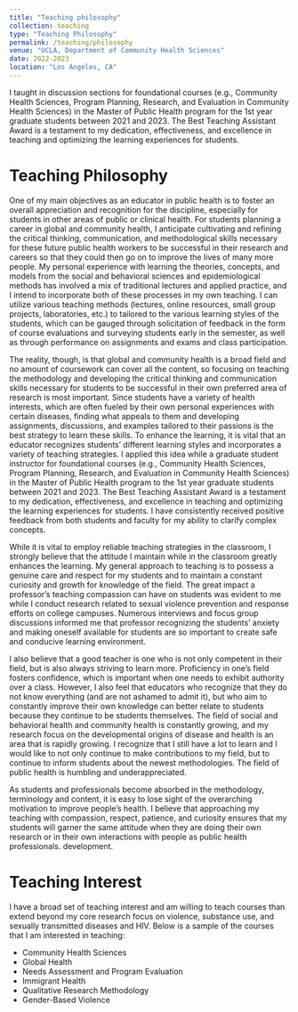 ```yaml
---
title: "Teaching philosophy"
collection: teaching
type: "Teaching Philosophy"
permalink: /teaching/philosophy
venue: "UCLA, Department of Community Health Sciences"
date: 2022-2023
location: "Los Angeles, CA"
---
```

I taught in discussion sections for foundational courses (e.g., Community Health Sciences, Program Planning, Research, and Evaluation in Community Health Sciences) in the Master of Public Health program for the 1st year graduate students between 2021 and 2023. The Best Teaching Assistant Award is a testament to my dedication, effectiveness, and excellence in teaching and optimizing the learning experiences for students. 


Teaching Philosophy
======
One of my main objectives as an educator in public health is to foster an overall appreciation and recognition for the discipline, especially for students in other areas of public or clinical health. For students planning a career in global and community health, I anticipate cultivating and refining the critical thinking, communication, and methodological skills necessary for these future public health workers to be successful in their research and careers so that they could then go on to improve the lives of many more people.
My personal experience with learning the theories, concepts, and models from the social and behavioral sciences and epidemiological methods has involved a mix of traditional lectures and applied practice, and I intend to incorporate both of these processes in my own teaching. I can utilize various teaching methods (lectures, online resources, small group projects, laboratories, etc.) to tailored to the various learning styles of the students, which can be gauged through solicitation of feedback in the form of course evaluations and surveying students early in the semester, as well as through performance on assignments and exams and class participation. 

The reality, though, is that global and community health is a broad field and no amount of coursework can cover all the content, so focusing on teaching the methodology and developing the critical thinking and communication skills necessary for students to be successful in their own preferred area of research is most important. Since students have a variety of health interests, which are often fueled by their own personal experiences with certain diseases, finding what appeals to them and developing assignments, discussions, and examples tailored to their passions is the best strategy to learn these skills. To enhance the learning, it is vital that an educator recognizes students’ different learning styles and incorporates a variety of teaching strategies. I applied this idea while a graduate student instructor for foundational courses (e.g., Community Health Sciences, Program Planning, Research, and Evaluation in Community Health Sciences) in the Master of Public Health program to the 1st year graduate students between 2021 and 2023. The Best Teaching Assistant Award is a testament to my dedication, effectiveness, and excellence in teaching and optimizing the learning experiences for students. I have consistently received positive feedback from both students and faculty for my ability to clarify complex concepts.

While it is vital to employ reliable teaching strategies in the classroom, I strongly believe that the attitude I maintain while in the classroom greatly enhances the learning. My general approach to teaching is to possess a genuine care and respect for my students and to maintain a constant curiosity and growth for knowledge of the field. The great impact a professor’s teaching compassion can have on students was evident to me while I conduct research related to sexual violence prevention and response efforts on college campuses. Numerous interviews and focus group discussions informed me that professor recognizing the students’ anxiety and making oneself available for students are so important to create safe and conducive learning environment. 

I also believe that a good teacher is one who is not only competent in their field, but is also always striving to learn more. Proficiency in one’s field fosters confidence, which is important when one needs to exhibit authority over a class. However, I also feel that educators who recognize that they do not know everything (and are not ashamed to admit it), but who aim to constantly improve their own knowledge can better relate to students because they continue to be students themselves. The field of social and behavioral health and community health is constantly growing, and my research focus on the developmental origins of disease and health is an area that is rapidly growing. I recognize that I still have a lot to learn and I would like to not only continue to make contributions to my field, but to continue to inform students about the newest methodologies. The field of public health is humbling and underappreciated. 

As students and professionals become absorbed in the methodology, terminology and content, it is easy to lose sight of the overarching motivation to improve people’s health. I believe that approaching my teaching with compassion, respect, patience, and curiosity ensures that my students will garner the same attitude when they are doing their own research or in their own interactions with people as public health professionals. development.  


Teaching Interest
======
I have a broad set of teaching interest and am willing to teach courses than extend beyond my core research focus on violence, substance use, and sexually transmitted diseases and HIV. Below is a sample of the courses that I am interested in teaching:
* Community Health Sciences
* Global Health
* Needs Assessment and Program Evaluation
* Immigrant Health
* Qualitative Research Methodology
* Gender-Based Violence
